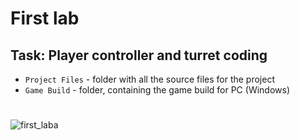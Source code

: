 # First lab
## Task: Player controller and turret coding
* `Project Files` - folder with all the source files for the project
* `Game Build` - folder, containing the game build for PC (Windows)
#
![first_laba](https://user-images.githubusercontent.com/58213582/197803038-d17698cb-49d7-4e71-88ec-0aba8f6145b9.png)
